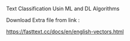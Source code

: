 Text Classification Usin ML and DL Algorithms 

Download Extra file from link :

https://fasttext.cc/docs/en/english-vectors.html
